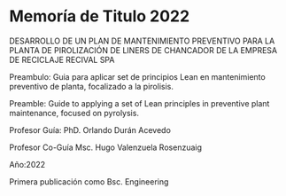 # Memoría de Titulo 2022
DESARROLLO DE UN PLAN DE MANTENIMIENTO PREVENTIVO PARA LA PLANTA DE PIROLIZACIÓN DE LINERS DE CHANCADOR DE LA EMPRESA DE RECICLAJE RECIVAL SPA

Preambulo: Guia para aplicar set de principios Lean en mantenimiento preventivo de planta, focalizado a la pirolisis.

Preamble: Guide to applying a set of Lean principles in preventive plant maintenance, focused on pyrolysis.

Profesor Guía: PhD. Orlando Durán Acevedo

Profesor Co-Guía Msc. Hugo Valenzuela Rosenzuaig

Año:2022

Primera publicación como Bsc. Engineering
